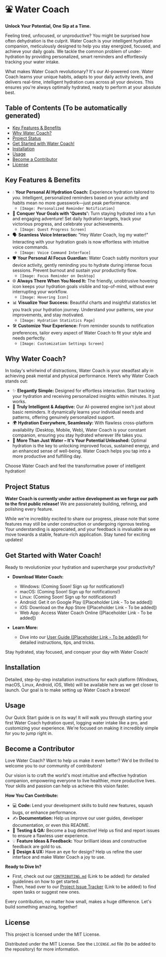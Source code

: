 
# ⛲ Water Coach

**Unlock Your Potential, One Sip at a Time.**

Feeling tired, unfocused, or unproductive? You might be surprised how often dehydration is the culprit. Water Coach is your intelligent hydration companion, meticulously designed to help you stay energized, focused, and achieve your daily goals. We tackle the common problem of under-hydration by providing personalized, smart reminders and effortlessly tracking your water intake.

What makes Water Coach revolutionary? It's our AI-powered core. Water Coach learns your unique habits, adapts to your daily activity levels, and delivers real-time, intelligent hydration cues across all your devices. This ensures you're always optimally hydrated, ready to perform at your absolute best.

## Table of Contents (To be automatically generated)

- [Key Features & Benefits](#key-features--benefits)
- [Why Water Coach?](#why-water-coach)
- [Project Status](#project-status)
- [Get Started with Water Coach!](#get-started-with-water-coach)
- [Installation](#installation)
- [Usage](#usage)
- [Become a Contributor](#become-a-contributor)
- [License](#license)

## Key Features & Benefits

*   💧 **Your Personal AI Hydration Coach:** Experience hydration tailored to *you*. Intelligent, personalized reminders based on your activity and habits mean no more guesswork—just peak performance.
    *   `[Image: Personalized Reminder Notification]`
*   🎯 **Conquer Your Goals with 'Quests':** Turn staying hydrated into a fun and engaging adventure! Set daily hydration targets, track your victorious progress, and celebrate your achievements.
    *   `[Image: Quest Progress Screen]`
*   🗣️ **Seamless Voice Interaction:** "Hey Water Coach, log my water!" Interacting with your hydration goals is now effortless with intuitive voice commands.
    *   `[Image: Voice Command Interface]`
*   🛡️ **Your Personal AI Focus Guardian:** Water Coach subtly monitors your device activity, gently reminding you to hydrate during intense focus sessions. Prevent burnout and sustain your productivity flow.
    *   `[Image: Focus Reminder on Desktop]`
*   🌐 **Always There When You Need It:** The friendly, unobtrusive hovering icon keeps your hydration goals visible and top-of-mind, without ever interrupting your workflow.
    *   `[Image: Hovering Icon]`
*   📊 **Visualize Your Success:** Beautiful charts and insightful statistics let you track your hydration journey. Understand your patterns, see your improvements, and stay motivated.
    *   `[Image: Hydration Statistics Page]`
*   🛠️ **Customize Your Experience:** From reminder sounds to notification preferences, tailor every aspect of Water Coach to fit your style and needs perfectly.
    *   `[Image: Customization Settings Screen]`

## Why Water Coach?

In today's whirlwind of distractions, Water Coach is your steadfast ally in achieving peak mental and physical performance. Here’s why Water Coach stands out:

*   ✨ **Elegantly Simple:** Designed for effortless interaction. Start tracking your hydration and receiving personalized insights within minutes. It just works.
*   🧠 **Truly Intelligent & Adaptive:** Our AI-powered engine isn't just about basic reminders. It dynamically learns your individual needs and patterns, offering genuinely personalized support.
*   🌍 **Hydration Everywhere, Seamlessly:** With flawless cross-platform availability (Desktop, Mobile, Web), Water Coach is your constant companion, ensuring you stay hydrated wherever life takes you.
*   🚀 **More Than Just Water – It's Your Potential Unleashed:** Optimal hydration is the key to unlocking improved focus, sustained energy, and an enhanced sense of well-being. Water Coach helps you tap into a more productive and fulfilling day.

Choose Water Coach and feel the transformative power of intelligent hydration!

## Project Status

**Water Coach is currently under active development as we forge our path to the first public release!** We are passionately building, refining, and polishing every feature.

While we're incredibly excited to share our progress, please note that some features may still be under construction or undergoing rigorous testing. Your understanding is appreciated, and your feedback is invaluable as we move towards a stable, feature-rich application. Stay tuned for exciting updates!

## Get Started with Water Coach!

Ready to revolutionize your hydration and supercharge your productivity?

*   **Download Water Coach:**
    *   Windows: (Coming Soon! Sign up for notifications!)
    *   macOS: (Coming Soon! Sign up for notifications!)
    *   Linux: (Coming Soon! Sign up for notifications!)
    *   Android: Get it on Google Play ([Placeholder Link - To be added])
    *   iOS: Download on the App Store ([Placeholder Link - To be added])
    *   Web App: Access Water Coach Online ([Placeholder Link - To be added])

*   **Learn More:**
    *   Dive into our [User Guide ([Placeholder Link - To be added])](Link-to-User-Guide) for detailed instructions, tips, and tricks.

Stay hydrated, stay focused, and conquer your day with Water Coach!

## Installation

Detailed, step-by-step installation instructions for each platform (Windows, macOS, Linux, Android, iOS, Web) will be available here as we get closer to launch. Our goal is to make setting up Water Coach a breeze!

## Usage

Our Quick Start guide is on its way! It will walk you through starting your first Water Coach hydration quest, logging water intake like a pro, and customizing your experience. We're focused on making it incredibly simple for you to jump right in.

## Become a Contributor

Love Water Coach? Want to help us make it even better? We'd be thrilled to welcome you to our community of contributors!

Our vision is to craft the world's most intuitive and effective hydration companion, empowering everyone to live healthier, more productive lives. Your skills and passion can help us achieve this vision faster.

**How You Can Contribute:**

*   💻 **Code:** Lend your development skills to build new features, squash bugs, or enhance performance.
*   ✍️ **Documentation:** Help us improve our user guides, developer documentation, or even this README.
*   🐞 **Testing & QA:** Become a bug detective! Help us find and report issues to ensure a flawless user experience.
*   💡 **Feature Ideas & Feedback:** Your brilliant ideas and constructive feedback are gold to us.
*   🎨 **Design & UX:** Have an eye for design? Help us refine the user interface and make Water Coach a joy to use.

**Ready to Dive In?**

*   First, check out our [`CONTRIBUTING.md`](CONTRIBUTING.md) (Link to be added) for detailed guidelines on how to get started.
*   Then, head over to our [Project Issue Tracker](Link-to-Issue-Tracker) (Link to be added) to find open tasks or suggest new ones.

Every contribution, no matter how small, makes a huge difference. Let's build something amazing, together!

## License

This project is licensed under the MIT License.

Distributed under the MIT License. See the `LICENSE.md` file (to be added to the repository) for more information.
